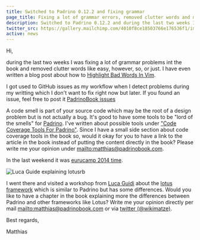 ```yaml
---
title: Switched to Padrino 0.12.2 and fixing grammar
page_title: Fixing a lot of grammar errors, removed clutter words and migrated to Padrino 0.12.2
description: Switched to Padrino 0.12.2 and during the last two weeks I was fixing a lot of grammar problems as well as removed many clutter words.
twitter_src: https://gallery.mailchimp.com/4010f8ce18503766e176536f1/images/32684573-8372-4e96-bc1b-5864ce88a1a4.jpg
active: news
---
```


Hi,

during the last two weeks I was fixing a lot of grammar problems int the book and removed clutter words like easy, however, so, or just. I have even written a blog post about how to [Highlight Bad Words In Vim](https://wikimatze.de/highlight-bad-words-in-vim).


I got used to GitHub issues as my workflow when I detect problems during my writting which I don't want to fix right now but later. If you found an issue, feel free to post it [PadrinoBook issues](https://github.com/wikimatze/PadrinoBook/issues/new)


A code smell is part of your source code which may be the root of a design problem but is not actually a bug. It's good to have some tools to be "lord of the smells" for [Padrino](http://www.padrinorb.com/). I've written about possible tools under ["Code Coverage Tools For Padrino"](http://wikimatze.de/code-coverage-tools-for-padrino). Since I have a small side section about code coverage tools in the book so, would it okay for you to have a link to the article in the book instead of putting the content directly in the book? Please write me your opinion under <mailto:matthias@padrinobook.com>.


In the last weekend it was [eurucamp 2014 time](https://2014.eurucamp.org/).

![Luca Guide explaining lotusrb](https://gallery.mailchimp.com/4010f8ce18503766e176536f1/images/32684573-8372-4e96-bc1b-5864ce88a1a4.jpg "Luca Guide explaining lotusrb")


I went there and visited a workshop from [Luca Guidi](http://lucaguidi.com/) about the [lotus framework](http://lotusrb.org/) which is similar to Padrino but has some differences. Would you like to have a chapter in the book explaining more the differences between Padrino and other frameworks like Lotus? Write me your opinion directly per mail <mailto:matthias@padrinobook.com> or via [twitter (@wikimatze)](http://twitter.com/padrinobook).


Best regards,

Matthias

